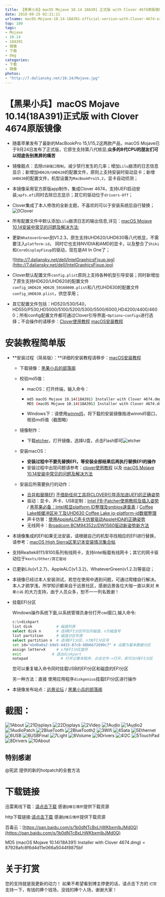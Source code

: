 ```yaml
---
title: 【黑果小兵】macOS Mojave 10.14 18A391 正式版 with Clover 4674原版镜像
date: 2018-09-25 02:21:11
urlname: macOS-Mojave-10.14-18A391-official-version-with-Clover-4674-original-image
top: 100
tags:
- Mojave
- 10.14
- 18A391
- 镜像
- 下载
- dmg
categories:
- 下载
- 镜像
photos:
- "http://7.daliansky.net/10.14/Mojave.jpg"
---
```


# 【黑果小兵】macOS Mojave 10.14(18A391)正式版 with Clover 4674原版镜像

- 随着苹果发布了最新的MacBookPro 15,1/15,2这两款产品，macOS Mojave已于9月24日发布了正式版，它原生支持第八代核显;**众多的8代CPU的朋友们可以彻底告别黑屏的痛苦**

- 镜像靓点：去除`USB端口限制`，减少禁行发生的几率；增加`Lilu`崩溃的日志信息显示；新增加`HD620/UHD620`的配置文件，原则上支持安装时驱动显卡；新增`UHD630`的配置文件，机型设置为`MacBookPro15,2`，显卡自动侦测；

- 本镜像采用官方原版app制作，集成Clover 4674，支持UEFI启动安装;`apfs.efi`同时去除日志显示；其它的驱动位于`drivers-Off`；

- Clover集成了本人修改的全新主题，不喜欢的可以于安装系统后自行替换；![0Clover](http://7.daliansky.net/10.14/Clover4674.png)

- 所有配置文件中默认添加`Lilu`崩溃日志的输出信息,详见：[macOS Mojave 10.14安装中常见的问题及解决方法](https://blog.daliansky.net/Common-problems-and-solutions-in-macOS-Mojave-10.14-installation.html);

- 更新`WhateverGreen`到V1.2.3，原生支持UHD620/UHD630等八代核显，不需要注入`platform-id`， 同时它也支持NVIDIA和AMD的显卡，以及整合了`Shiki`和`CoreDisplayFixup`的驱动，现在是All In One了；

  ![http://7.daliansky.net/dell/IntelGraphicsFixup.jpg](http://7.daliansky.net/dell/IntelGraphicsFixup.jpg)

- Clover默认配置文件`config.plist`原则上支持各种机型引导安装；同时新增加了原生支持HD620/UHD620的配置文件`config_UHD620_HD620_59160000.plist`和八代UHD630的配置文件`config_UHD630.plist`，供您享用；

- 其它配置文件包括：HD520/530/540，HD550/P530,HD5000/5100/5200/5300/5500/6000,HD4200/4400/4600；所有config配置文件都可通过Clover引导界面-`Options`-`configs`进行选择；不会操作的请移步：[Clover使用教程](https://blog.daliansky.net/clover-user-manual.html) [macOS安装教程](https://blog.daliansky.net/MacOS-installation-tutorial-XiaoMi-Pro-installation-process-records.html) 

# 安装教程简单版

- **安装过程（简易版）：**详细的安装教程请移步：[macOS安装教程](https://blog.daliansky.net/MacOS-installation-tutorial-XiaoMi-Pro-installation-process-records.html) 

  - 下载镜像：[黑果小兵的部落阁](https://blog.daliansky.net)

  - 校验md5值：

    - macOS：打开终端，输入命令：

    - ```bash
      md5 macOS Mojave 10.14(18A391) Installer with Clover 4674.dmg	# 空格以\ 代替
      MD5 (macOS Mojave 10.14(18A391) Installer with Clover 4674.dmg) = 87928afc8f6d4d11e066a5044f8875bf
      ```

    - Windows下：请使用[winmd5](http://www.winmd5.com)，将下载的安装镜像拖进winmd5窗口，核验md5值（截图略）

  - 镜像制作：

    - 下载[etcher](https://etcher.io)，打开镜像，选择U盘，点击Flash即可![etcher](http://7.daliansky.net/etcher.png)

  - 安装macOS：

    - **安装过程中不要先替换EFI，等安装全部结果后再执行替换EFI的操作**
    - 安装过程中出现问题请参考：[clover使用教程](https://blog.daliansky.net/clover-user-manual.html) 以及 [macOS Mojave 10.14安装中常见的问题及解决方法](https://blog.daliansky.net/Common-problems-and-solutions-in-macOS-Mojave-10.14-installation.html) 

  - 安装后所需要执行的动作：

    - [合并和替换EFI](https://blog.daliansky.net/MacOS-installation-tutorial-XiaoMi-Pro-installation-process-records.html#undefined) [不借助任何工具将CLOVER引导添加进UEFI的正确姿势](https://blog.daliansky.net/Add-CLOVER-boot-to-UEFI-without-any-tools.html)
    - 驱动：显卡、声卡、USB定制：[Intel FB-Patcher使用教程及插入姿势](https://blog.daliansky.net/Intel-FB-Patcher-tutorial-and-insertion-pose.html) / [黑苹果必备：Intel核显platform ID整理及smbios速查表](https://blog.daliansky.net/Intel-core-display-platformID-finishing.html) / [Coffee Lake帧缓冲区补丁及UHD630 Coffee Lake ig-platform-id数据整理](https://blog.daliansky.net/Coffee-Lake-frame-buffer-patch-and-UHD630-Coffee-Lake-ig-platform-id-data-finishing.html)
    - 声卡仿冒：[使用AppleALC声卡仿冒驱动AppleHDA的正确姿势](https://blog.daliansky.net/Use-AppleALC-sound-card-to-drive-the-correct-posture-of-AppleHDA.html)
    - 无线网卡：[Broadcom BCM94352z/DW1560驱动新姿势新方法](https://blog.daliansky.net/Broadcom-BCM94352z-DW1560-drive-new-posture.html)

    

- 本镜像集成的EFI如果无法安装，请根据自己的机型寻找相应的EFI进行替换，请参考：[macOS High Sierra区笔记本安装情况集合帖](http://bbs.pcbeta.com/viewthread-1753483-1-1.html)

- 支持Realtek8111/8100系列有线网卡，支持Intel板载有线网卡；其它的网卡驱动位于`kexts/Other/其它驱动`

- 已更新Lilu(v1.2.7)、AppleALC(v1.3.2)、WhateverGreen(v1.2.3)等驱动；

- 本镜像已经过本人安装测试，若您在使用中遇到问题，可通过爬楼自行解决。本人才疏学浅，所学知识都来自于远景社区，感谢远景各位大咖一直以来对 `黑果小兵` 的大力支持，由于人员众多，恕不一一列名致谢！

- 挂载EFI分区

  Windows操作系统下面,以系统管理员身份打开`cmd`窗口,输入命令:

  ```sh
  c:\>diskpart
  list disk           # 磁盘列表
  select disk n       # 选择EFI分区所在的磁盘，n为磁盘号
  list partition      # 磁盘分区列表
  select partition n  # 选择EFI分区，n为EFI分区号
  set id="ebd0a0a2-b9e5-4433-87c0-68b6b72699c7"	# 设置为基本数据分区
  assign letter=X     # x为EFI分区盘符
  exit				# 退出diskpart
  notepad				# 打开记事本程序，点击文件->打开，即可访问EFI分区
  ```

  您可以重复输入命令同时挂载USB的EFI分区和磁盘的EFI分区

  另一种方法：直接 使用应用程序`diskgenius`挂载EFI分区进行操作

- 本镜像发布站点：[远景论坛](http://bbs.pcbeta.com/forum.php?gid=86) / [黑果小兵的部落阁](https://blog.daliansky.net)

# 截图：

![1About](http://7.daliansky.net/10.14GM/1About.png)
![21Displays](http://7.daliansky.net/10.14GM/21Displays.png)
![22Displays](http://7.daliansky.net/10.14GM/22Displays.png)
![2Video](http://7.daliansky.net/10.14GM/2Video.png)
![1Audio](http://7.daliansky.net/dell7000/1Audio.png)
![1Audio2](http://7.daliansky.net/dell7000/1Audio2.png)
![1AudioPatch](http://7.daliansky.net/dell7000/1AudioPatch.png)
![2BlueTooth](http://7.daliansky.net/dell7000/2BlueTooth.png)
![2BlueTooth2](http://7.daliansky.net/dell7000/2BlueTooth2.png)
![3Wifi](http://7.daliansky.net/dell7000/3Wifi.png)
![4Sata](http://7.daliansky.net/dell7000/4Sata.png)
![5Ethernet](http://7.daliansky.net/dell7000/5Ethernet.png)
![6USB](http://7.daliansky.net/dell7000/6USB.png)
![6USBFinal](http://7.daliansky.net/dell7000/6USBFinal.png)
![7Light](http://7.daliansky.net/dell7000/7Light.png)
![8Volume](http://7.daliansky.net/dell7000/8Volume.png)
![9Drivers](http://7.daliansky.net/dell7000/9Drivers.png)
![4I2C](http://7.daliansky.net/10.14GM/4I2C.png)
![5TouchPad](http://7.daliansky.net/10.14GM/5TouchPad.png)
![8Drivers](http://7.daliansky.net/10.14GM/8Drivers.png)
![10About](http://7.daliansky.net/10.14GM/Mojave18A391.png)

## 特别感谢

@宪武 提供的新的hotpatch的全套方法

# 下载链接

迅雷离线下载：[请点击下载](https://mirrors.dtops.cc/iso/MacOS/daliansky_macos/macOS%20Mojave%2010.14%2818A391%29%20Installer%20with%20Clover%204674.dmg) 感谢`@难忘情怀`提供下载资源

http下载链接:[请点击下载](https://mirrors.dtops.cc/iso/MacOS/daliansky_macos/) 感谢`@难忘情怀`提供下载资源

百毒云：[https://pan.baidu.com/s/1b0dNTcBxLhWKbxmlbJMd0Q](https://pan.baidu.com/s/1b0dNTcBxLhWKbxmlbJMd0Q)

MD5 (macOS Mojave 10.14(18A391) Installer with Clover 4674.dmg) = 87928afc8f6d4d11e066a5044f8875bf

# 关于打赏

您的支持就是我更新的动力！
如果不希望看到博主停更的话，请点击下方的 `打赏` 支持一下，有钱的捧个钱场，没钱的捧个人场，谢谢大家！